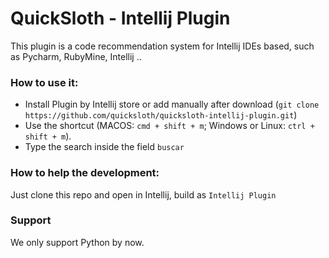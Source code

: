 QuickSloth - Intellij Plugin
===

This plugin is a code recommendation system for Intellij IDEs based, such as Pycharm, RubyMine, Intellij ..

### How to use it:

- Install Plugin by Intellij store or add manually after download 
    (`git clone https://github.com/quicksloth/quicksloth-intellij-plugin.git`)
- Use the shortcut (MACOS: `cmd + shift + m`; Windows or Linux: `ctrl + shift + m`).
- Type the search inside the field `buscar`


### How to help the development:

Just clone this repo and open in Intellij, build as `Intellij Plugin`


### Support

We only support Python by now.

